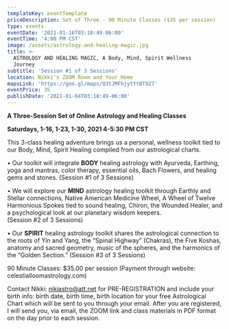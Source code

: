 ```yaml
---
templateKey: eventTemplate
priceDescription: Set of Three - 90 Minute Classes ($35 per session)
type: events
eventDate: '2021-01-16T03:18:49-06:00'
eventTime: '4:00 PM CST'
image: /assets/astrology-and-healing-magic.jpg
title: >-
  ASTROLOGY AND HEALING MAGIC, A Body, Mind, Spirit Wellness
  Journey                                                                   
subtitle: 'Session #1 of 3 Sessions'
location: Nikki's ZOOM Room and Your Home
mapsLink: 'https://goo.gl/maps/Q3tJMFhjytYtBT9Z7'
eventPrice: 35
publishDate: '2021-01-04T03:18:49-06:00'
---
```

 **A Three-Session Set of Online Astrology and Healing Classes**

**Saturdays, 1-16, 1-23, 1-30, 2021   4-5:30 PM CST** 

This 3-class healing adventure brings us a personal, wellness toolkit tied to our Body, Mind, Spirit Healing compiled from our astrological charts.  

•	Our toolkit will integrate **BODY** healing astrology with Ayurveda, Earthing, yoga and mantras, color therapy, essential oils, Bach Flowers, and healing gems and stones. (Session #1 of 3 Sessions)

•	We will explore our **MIND** astrology healing toolkit through Earthly and Stellar connections, Native American Medicine Wheel, A Wheel of Twelve Harmonious Spokes tied to sound healing, Chiron, the Wounded Healer, and a psychological look at our planetary wisdom keepers.  (Session #2 of 3 Sessions)

•	Our **SPIRIT** healing astrology toolkit shares the astrological connection to the roots of Yin and Yang, the “Spinal Highway” (Chakras), the Five Koshas, anatomy and sacred geometry, music of the spheres, and the harmonics of the “Golden Section.” (Session #3 of 3 Sessions)

90 Minute Classes: $35.00 per session  (Payment through website: celestialloomastrology.com)

Contact Nikki: nikiastro@att.net for PRE-REGISTRATION and include your birth info: birth date, birth time, birth location for your free Astrological Chart which will be sent to you through your email.  After you are registered, I will send you, via email, the ZOOM link and class materials in PDF format on the day prior to each session.
